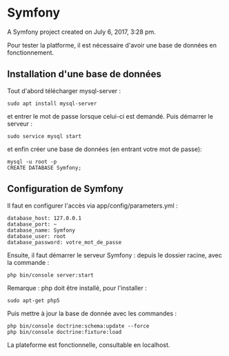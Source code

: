 Symfony
=======

A Symfony project created on July 6, 2017, 3:28 pm.

Pour tester la platforme, il est nécessaire d'avoir une base de données en fonctionnement.

## Installation d'une base de données

Tout d'abord télécharger mysql-server :
    
    sudo apt install mysql-server

et entrer le mot de passe lorsque celui-ci est demandé. Puis démarrer le serveur :

    sudo service mysql start
    
et enfin créer une base de données (en entrant votre mot de passe):

    mysql -u root -p
    CREATE DATABASE Symfony;

## Configuration de Symfony

Il faut en configurer l'accès via app/config/parameters.yml :

    database_host: 127.0.0.1
    database_port: ~
    database_name: Symfony
    database_user: root
    database_password: votre_mot_de_passe
    
Ensuite, il faut démarrer le serveur Symfony : depuis le dossier racine, avec la commande :
    
    php bin/console server:start
    
Remarque : php doit être installé, pour l'installer :

    sudo apt-get php5
    
Puis mettre à jour la base de donnée avec les commandes :
  
    php bin/console doctrine:schema:update --force
    php bin/console doctrine:fixture:load
    
La plateforme est fonctionnelle, consultable en localhost.




